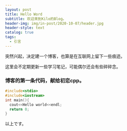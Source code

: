 ```yaml
---
layout: post
title: Hello Word
subtitle: 欢迎来到Kilo的Blog。
header-img: img/in-post/2020-10-07/header.jpg
header-style: text
catalog: true
tags:
  - 引言
---
```

突然兴起，决定建一个博客，也算是在互联网上留下一些痕迹。

这里会不定期更新一些学习笔记，可能偶尔还会有些碎碎念。
### 博客的第一条代码，献给初恋cpp。
```c++
#include<stdio>
#include<iostream>
int main(){
  cout<<Hello world<<endl;
  return 0;
}
```
以上です。
